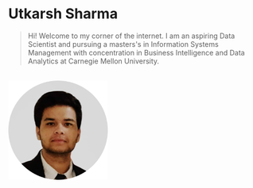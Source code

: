 
# Utkarsh Sharma

> Hi! Welcome to my corner of the  internet. I am an aspiring Data Scientist and pursuing a masters's in Information Systems Management with concentration in Business Intelligence and Data Analytics at Carnegie Mellon University.

<br/>
<img src="assets/image.png" width="200" height="200"/>

